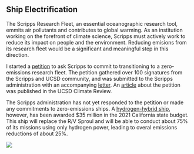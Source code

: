 ## Ship Electrification

The Scripps Research Fleet, an essential oceanographic research tool, emmits air pollutants and contributes to global warming. As an institution working on the forefront of climate science, Scripps must actively work to reduce its impact on people and the environment. Reducing emisions from its research fleet would be a significant and meaningful step in this direction. 

I started a [petition](https://docs.google.com/document/d/e/2PACX-1vTe9TEQ24amTjLXlyxDUtQcNFk3-FsCXwcYNEpyrNz1EysBi6Lnjbeg_lBPLXmEtGWTFngLC4elSZL5/pub) to ask Scripps to commit to transitioning to a zero-emissions research fleet. The petition gathered over 100 signatures from the Scripps and UCSD community, and was submitted to the Scripps administration with an accompanying [letter](https://docs.google.com/document/d/e/2PACX-1vSmKznwh73qnSlnIQH312J8PBzgJ8K4nwA-aFP_mHarbT4av7KnJfnJDs-abAd62H5Wc9KIcIB-QPto/pub). An [article](https://www.ucsdclimatereview.org/post/will-scripps-oceanography-leadership-commit-to-zero-emissions-research-vessels) about the petition was published in the UCSD Climate Review.

The Scripps administration has not yet responded to the petition or made any commitments to zero-emissions ships. A [hydrogen-hybrid ship](https://scripps.ucsd.edu/news/uc-san-diego-receives-35-million-state-funding-new-california-coastal-research-vessel), however, has been awarded $35 million in the 2021 California state budget. This ship will replace the R/V Sproul and will be able to conduct about 75% of its missions using only hydrogen power, leading to overal emissions reductions of about 25%. 


<img src="images/ship_flyer.pdf?raw=true"/>
